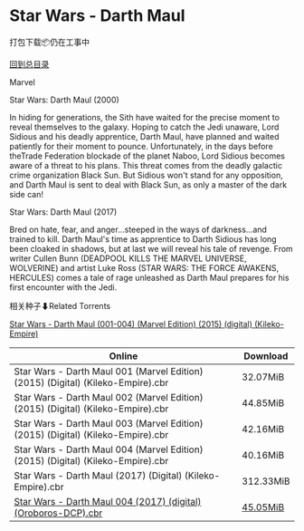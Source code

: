 # Star Wars - Darth Maul

打包下载📦仍在工事中

[回到总目录](/Catalogs.md)

Marvel

Star Wars: Darth Maul (2000)

In hiding for generations, the Sith have waited for the precise moment to reveal themselves to the galaxy. Hoping to catch the Jedi unaware, Lord Sidious and his deadly apprentice, Darth Maul, have planned and waited patiently for their moment to pounce. Unfortunately, in the days before theTrade Federation blockade of the planet Naboo, Lord Sidious becomes aware of a threat to his plans. This threat comes from the deadly galactic crime organization Black Sun. But Sidious won't stand for any opposition, and Darth Maul is sent to deal with Black Sun, as only a master of the dark side can!



Star Wars: Darth Maul (2017)

Bred on hate, fear, and anger…steeped in the ways of darkness…and trained to kill. Darth Maul's time as apprentice to Darth Sidious has long been cloaked in shadows, but at last we will reveal his tale of revenge. From writer Cullen Bunn (DEADPOOL KILLS THE MARVEL UNIVERSE, WOLVERINE) and artist Luke Ross (STAR WARS: THE FORCE AWAKENS, HERCULES) comes a tale of rage unleashed as Darth Maul prepares for his first encounter with the Jedi.





相关种子⬇Related Torrents

[Star Wars - Darth Maul (001-004) (Marvel Edition) (2015) (digital) (Kileko-Empire)](https://github.com/alicewish/markdown/blob/master/torrent/Star-Wars---Darth-Maul--001-004---Marvel-Edition---2015---digital---Kileko-Empire.md)

Online | Download
--- | ---
Star Wars - Darth Maul 001 (Marvel Edition) (2015) (Digital) (Kileko-Empire).cbr | 32.07MiB
Star Wars - Darth Maul 002 (Marvel Edition) (2015) (Digital) (Kileko-Empire).cbr | 44.85MiB
Star Wars - Darth Maul 003 (Marvel Edition) (2015) (Digital) (Kileko-Empire).cbr | 42.16MiB
Star Wars - Darth Maul 004 (Marvel Edition) (2015) (Digital) (Kileko-Empire).cbr | 40.16MiB
Star Wars - Darth Maul (2017) (Digital) (Kileko-Empire).cbr | 312.33MiB
[Star Wars - Darth Maul 004 (2017) (digital) (Oroboros-DCP).cbr](https://github.com/alicewish/markdown/blob/master/comic/Star-Wars-Darth-Maul-004-2017-digital-Oroboros-DCP-cbr.md) | [45.05MiB](https://pan.baidu.com/s/1c1Wp1D2#list/path=%2F0-Day%20Week%20of%202017%20Q2%2F0-Day%20Week%20of%202017.06.21%2F%E3%82%A2%E3%82%AB%E3%82%AA%E3%82%A6%E3%82%AD%E3%82%B9%E3%82%AD%E3%82%AF%E3%82%B1%E3%82%BB%E3%82%A2%E3%82%A6%E3%82%BB%E3%82%AD%E3%82%A4%E3%82%AB%E3%82%BF%E3%82%A6%E3%82%B1%E3%82%A2%E3%82%BF%E3%82%B7%E3%82%BB%E3%82%A6%E3%82%BF%E3%82%B5%E3%82%AB%E3%82%B9%E3%82%A8%E3%82%BF%E3%82%A2%E3%82%B7&parentPath=%2F0-Day%20Week%20of%202017%20Q2)